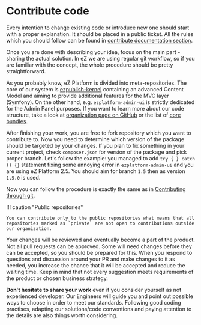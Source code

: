 # Contribute code

Every intention to change existing code or introduce new one should start with a proper explanation. It should be placed in a public ticket. All the rules which you should follow can be found in [contribute documentation section](documentation.md).

Once you are done with describing your idea, focus on the main part - sharing the actual solution. In eZ we are using regular git workflow, so if you are familiar with the concept, the whole procedure should be pretty straightforward.

As you probably know, eZ Platform is divided into meta-repositories. The core of our system is [ezpublish-kernel](https://github.com/ezsystems/ezpublish-kernel) containing an advanced Content Model and aiming to provide additional features for the MVC layer (Symfony). On the other hand, e.g. `ezplatform-admin-ui` is strictly dedicated for the Admin Panel purposes. If you want to learn more about our code structure, take a look at [organization page on GitHub](https://github.com/ezsystems) or the list of [core bundles](https://doc.ezplatform.com/en/latest/guide/bundles/#core-bundles). 

After finishing your work, you are free to fork repository which you want to contribute to. Now you need to determine which version of the package should be targeted by your changes. If you plan to fix something in your current project, check `composer.json` for version of the package and pick proper branch. Let's follow the example: you managed to add `try { } catch () {}` statement fixing some annoying error in `ezplatform-admin-ui` and you are using eZ Platform 2.5. You should aim for branch `1.5` then as version `1.5.0` is used. 

Now you can follow the procedure is exactly the same as in [Contributing through git](documentation/#contributing-through-git).

!!! caution "Public repositories"

    You can contribute only to the public repositories what means that all repositories marked as `private` are not open to contributions outside our organization.
    
Your changes will be reviewed and eventually become a part of the product. Not all pull requests can be approved. Some will need changes before they can be accepted, so you should be prepared for this. When you respond to questions and discussion around your PR and make changes to it as needed, you increase the chance that it will be accepted and reduce the waiting time. Keep in mind that not every suggestion meets requirements of the product or chosen business strategy.

**Don't hesitate to share your work** even if you consider yourself as not experienced developer. Our Engineers will guide you and point out possible ways to choose in order to meet our standards. Following good coding practises, adapting our solutions/code conventions and paying attention to the details are also things worth considering.